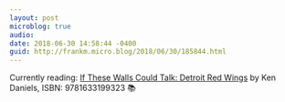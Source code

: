 ```yaml
---
layout: post
microblog: true
audio: 
date: 2018-06-30 14:58:44 -0400
guid: http://frankm.micro.blog/2018/06/30/185844.html
---
```

Currently reading: [If These Walls Could Talk: Detroit Red Wings](https://micro.blog/books/9781633199323) by Ken Daniels, ISBN: 9781633199323 📚
